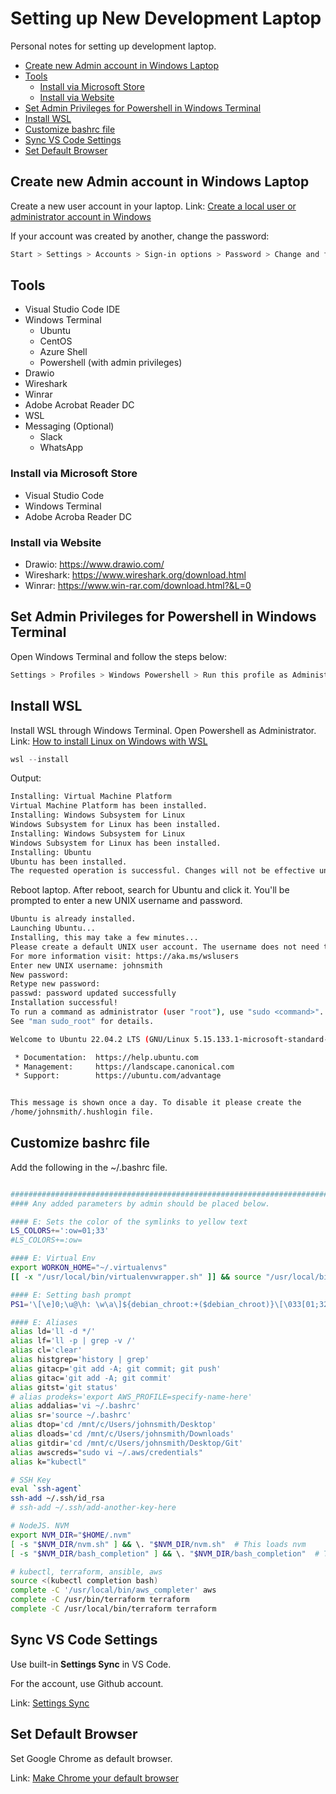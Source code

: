 
# Setting up New Development Laptop 

Personal notes for setting up development laptop.


- [Create new Admin account in Windows Laptop](#create-new-admin-account-in-windows-laptop)
- [Tools](#tools)
    - [Install via Microsoft Store](#install-via-microsoft-store)
    - [Install via Website](#install-via-website)
- [Set Admin Privileges for Powershell in Windows Terminal](#set-admin-privileges-for-powershell-in-windows-terminal)
- [Install WSL](#install-wsl)
- [Customize bashrc file](#customize-bashrc-file)
- [Sync VS Code Settings](#sync-vs-code-settings)
- [Set Default Browser](#set-default-browser)


## Create new Admin account in Windows Laptop 

Create a new user account in your laptop. 
Link: [Create a local user or administrator account in Windows](https://support.microsoft.com/en-us/windows/create-a-local-user-or-administrator-account-in-windows-20de74e0-ac7f-3502-a866-32915af2a34d#:~:text=check%20your%20version.-,Create%20a%20local%20user%20account,user%20without%20a%20Microsoft%20account.)

If your account was created by another, change the password:

```bash
Start > Settings > Accounts > Sign-in options > Password > Change and follow directions 
```

## Tools  

- Visual Studio Code IDE 
- Windows Terminal 
    - Ubuntu
    - CentOS
    - Azure Shell 
    - Powershell  (with admin privileges)
- Drawio
- Wireshark 
- Winrar
- Adobe Acrobat Reader DC
- WSL
- Messaging (Optional)
    - Slack
    - WhatsApp 

### Install via Microsoft Store 

- Visual Studio Code 
- Windows Terminal 
- Adobe Acroba Reader DC 

### Install via Website 

- Drawio: https://www.drawio.com/ 
- Wireshark: https://www.wireshark.org/download.html
- Winrar: https://www.win-rar.com/download.html?&L=0 


## Set Admin Privileges for Powershell in Windows Terminal 

Open Windows Terminal and follow the steps below:

```bash
Settings > Profiles > Windows Powershell > Run this profile as Administrator > Turn On 
```

## Install WSL 

Install WSL through Windows Terminal. Open Powershell as Administrator.
Link: [How to install Linux on Windows with WSL](https://learn.microsoft.com/en-us/windows/wsl/install) 

```powershell 
wsl --install
```

Output:

```bash
Installing: Virtual Machine Platform
Virtual Machine Platform has been installed.
Installing: Windows Subsystem for Linux
Windows Subsystem for Linux has been installed.
Installing: Windows Subsystem for Linux
Windows Subsystem for Linux has been installed.
Installing: Ubuntu
Ubuntu has been installed.
The requested operation is successful. Changes will not be effective until the system is rebooted. 
```

Reboot laptop. After reboot, search for Ubuntu and click it.
You'll be prompted to enter a new UNIX username and password. 

```bash
Ubuntu is already installed.
Launching Ubuntu...
Installing, this may take a few minutes...
Please create a default UNIX user account. The username does not need to match your Windows username.
For more information visit: https://aka.ms/wslusers
Enter new UNIX username: johnsmith
New password:
Retype new password:
passwd: password updated successfully
Installation successful!
To run a command as administrator (user "root"), use "sudo <command>".
See "man sudo_root" for details.

Welcome to Ubuntu 22.04.2 LTS (GNU/Linux 5.15.133.1-microsoft-standard-WSL2 x86_64)

 * Documentation:  https://help.ubuntu.com
 * Management:     https://landscape.canonical.com
 * Support:        https://ubuntu.com/advantage


This message is shown once a day. To disable it please create the
/home/johnsmith/.hushlogin file. 
```


## Customize bashrc file

Add the following in the ~/.bashrc file.

```bash

##########################################################################
#### Any added parameters by admin should be placed below.

#### E: Sets the color of the symlinks to yellow text
LS_COLORS+=':ow=01;33'
#LS_COLORS+=:ow=

#### E: Virtual Env
export WORKON_HOME="~/.virtualenvs"
[[ -x "/usr/local/bin/virtualenvwrapper.sh" ]] && source "/usr/local/bin/virtualenvwrapper.sh"

#### E: Setting bash prompt
PS1='\[\e]0;\u@\h: \w\a\]${debian_chroot:+($debian_chroot)}\[\033[01;32m\]\u@\h\[\033[00m\]:\[\033[01;34m\]\W\[\033[00m\]\$ '

#### E: Aliases
alias ld='ll -d */'
alias lf='ll -p | grep -v /'
alias cl='clear'
alias histgrep='history | grep'
alias gitacp='git add -A; git commit; git push'
alias gitac='git add -A; git commit'
alias gitst='git status'
# alias prodeks='export AWS_PROFILE=specify-name-here'  
alias addalias='vi ~/.bashrc'
alias sr='source ~/.bashrc'
alias dtop='cd /mnt/c/Users/johnsmith/Desktop'
alias dloads='cd /mnt/c/Users/johnsmith/Downloads'
alias gitdir='cd /mnt/c/Users/johnsmith/Desktop/Git'
alias awscreds="sudo vi ~/.aws/credentials"
alias k="kubectl"

# SSH Key
eval `ssh-agent`
ssh-add ~/.ssh/id_rsa
# ssh-add ~/.ssh/add-another-key-here

# NodeJS. NVM
export NVM_DIR="$HOME/.nvm"
[ -s "$NVM_DIR/nvm.sh" ] && \. "$NVM_DIR/nvm.sh"  # This loads nvm
[ -s "$NVM_DIR/bash_completion" ] && \. "$NVM_DIR/bash_completion"  # This loads nvm bash_completion

# kubectl, terraform, ansible, aws
source <(kubectl completion bash)
complete -C '/usr/local/bin/aws_completer' aws
complete -C /usr/bin/terraform terraform
complete -C /usr/local/bin/terraform terraform 
```



## Sync VS Code Settings

Use built-in **Settings Sync** in VS Code. 

For the account, use Github account. 

Link: [Settings Sync](https://code.visualstudio.com/docs/editor/settings-sync#:~:text=You%20can%20turn%20on%20Settings,and%20UI%20State%20are%20supported)


## Set Default Browser 

Set Google Chrome as default browser. 

Link: [Make Chrome your default browser](https://support.google.com/chrome/answer/95417?hl=en&co=GENIE.Platform=Desktop)
